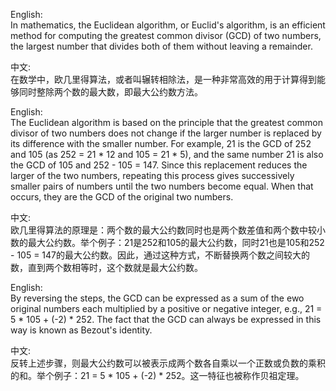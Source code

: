 English:  
In mathematics, the Euclidean algorithm, or Euclid's algorithm, is an efficient method for computing the greatest common divisor (GCD) of two numbers, the largest number that divides both of them without leaving a remainder. 

中文:  
在数学中，欧几里得算法，或者叫辗转相除法，是一种非常高效的用于计算得到能够同时整除两个数的最大数，即最大公约数方法。

English:  
The Euclidean algorithm is based on the principle that the greatest common divisor of two numbers does not change if the larger number is replaced by its difference with the smaller number. For example, 21 is the GCD of 252 and 105 (as 252 = 21 * 12 and 105 = 21 * 5), and the same number 21 is also the GCD of 105 and 252 - 105 = 147. Since this replacement reduces the larger of the two numbers, repeating this process gives successively smaller pairs of numbers until the two numbers become equal. When that occurs, they are the GCD of the original two numbers.  

中文:  
欧几里得算法的原理是：两个数的最大公约数同时也是两个数差值和两个数中较小数的最大公约数。举个例子：21是252和105的最大公约数，同时21也是105和252 - 105 = 147的最大公约数。因此，通过这种方式，不断替换两个数之间较大的数，直到两个数相等时，这个数就是最大公约数。

English:  
By reversing the steps, the GCD can be expressed as a sum of the ewo original numbers each multiplied by a positive or negative integer, e.g., 21 = 5 * 105 + (-2) * 252. The fact that the GCD can always be expressed in this way is known as Bezout's identity.

中文:  
反转上述步骤，则最大公约数可以被表示成两个数各自乘以一个正数或负数的乘积的和。举个例子：21 = 5 * 105 + (-2) * 252。这一特征也被称作贝祖定理。
